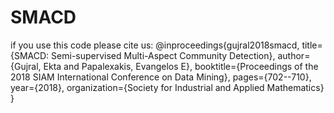 # SMACD
if you use this code please cite us:
@inproceedings{gujral2018smacd,
  title={SMACD: Semi-supervised Multi-Aspect Community Detection},
  author={Gujral, Ekta and Papalexakis, Evangelos E},
  booktitle={Proceedings of the 2018 SIAM International Conference on Data Mining},
  pages={702--710},
  year={2018},
  organization={Society for Industrial and Applied Mathematics}
}
